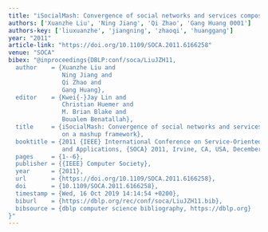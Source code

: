 ```yaml
---
title: "iSocialMash: Convergence of social networks and services composition on a mashup framework"
authors: ['Xuanzhe Liu', 'Ning Jiang', 'Qi Zhao', 'Gang Huang 0001']
authors-key: ['liuxuanzhe', 'jiangning', 'zhaoqi', 'huanggang']
year: "2011"
article-link: "https://doi.org/10.1109/SOCA.2011.6166258"
venue: "SOCA"
bibex: "@inproceedings{DBLP:conf/soca/LiuJZH11,
  author    = {Xuanzhe Liu and
               Ning Jiang and
               Qi Zhao and
               Gang Huang},
  editor    = {Kwei{-}Jay Lin and
               Christian Huemer and
               M. Brian Blake and
               Boualem Benatallah},
  title     = {iSocialMash: Convergence of social networks and services composition
               on a mashup framework},
  booktitle = {2011 {IEEE} International Conference on Service-Oriented Computing
               and Applications, {SOCA} 2011, Irvine, CA, USA, December 12-14, 2011},
  pages     = {1--6},
  publisher = {{IEEE} Computer Society},
  year      = {2011},
  url       = {https://doi.org/10.1109/SOCA.2011.6166258},
  doi       = {10.1109/SOCA.2011.6166258},
  timestamp = {Wed, 16 Oct 2019 14:14:54 +0200},
  biburl    = {https://dblp.org/rec/conf/soca/LiuJZH11.bib},
  bibsource = {dblp computer science bibliography, https://dblp.org}
}"
---
```

